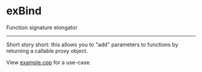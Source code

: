 # exBind
Function signature elongator
***
Short story short: this allows you to "add" parameters to functions by returning a callable proxy object.

View [example.cpp](https://github.com/R3AL/exBind/blob/master/example.cpp) for a use-case.
